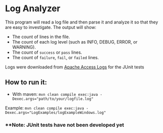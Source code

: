 # Log Analyzer
This program will read a log file and then parse it and analyze it so that they are easy to investigate. 
The output will show:
 * The count of lines in the file.
 * The count of each log level (such as INFO,  DEBUG, ERROR, or WARNING).
 * The count of `success` or `pass` lines.
 * The count of `failure`, `fail`, or `failed` lines.

Logs were downloaded from [Apache Access Logs](https://github.com/elastic/examples/tree/master/Common%20Data%20Formats/apache_logs) for the JUnit tests

## How to run it:
* With maven: `mvn clean compile exec:java -Dexec.args="path/to/your/logfile.log"`

Example: `mvn clean compile exec:java -Dexec.args="LogExamples/logExampleWindows.log"`

### **Note: JUnit tests have not been developed yet

